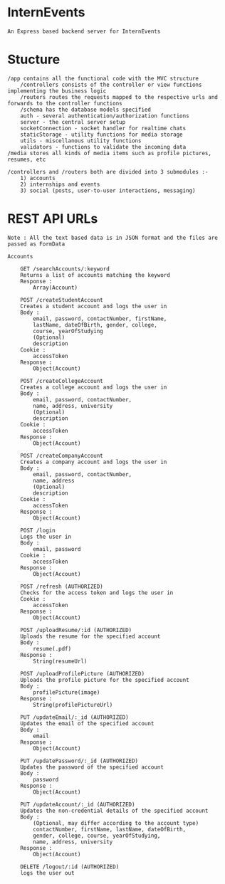 # InternEvents 
	An Express based backend server for InternEvents

# Stucture
	/app contains all the functional code with the MVC structure
		/controllers consists of the controller or view functions implementing the business logic
		/routers routes the requests mapped to the respective urls and forwards to the controller functions
		/schema has the database models specified
		auth - several authentication/authorization functions
		server - the central server setup
		socketConnection - socket handler for realtime chats
		staticStorage - utility functions for media storage
		utils - miscellanous utility functions
		validators - functions to validate the incoming data
	/media stores all kinds of media items such as profile pictures, resumes, etc

	/controllers and /routers both are divided into 3 submodules :-
		1) accounts
		2) internships and events
		3) social (posts, user-to-user interactions, messaging)

# REST API URLs
	Note : All the text based data is in JSON format and the files are passed as FormData

	Accounts

		GET /searchAccounts/:keyword
		Returns a list of accounts matching the keyword
		Response :
			Array(Account)

		POST /createStudentAccount
		Creates a student account and logs the user in
		Body :
			email, password, contactNumber, firstName,
			lastName, dateOfBirth, gender, college,
			course, yearOfStudying
			(Optional)
			description
		Cookie :
			accessToken
		Response :
			Object(Account)

		POST /createCollegeAccount
		Creates a college account and logs the user in
		Body :
			email, password, contactNumber,
			name, address, university
			(Optional)
			description
		Cookie :
			accessToken
		Response :
			Object(Account)

		POST /createCompanyAccount
		Creates a company account and logs the user in
		Body :
			email, password, contactNumber,
			name, address
			(Optional)
			description
		Cookie :
			accessToken
		Response :
			Object(Account)

		POST /login
		Logs the user in
		Body :
			email, password
		Cookie :
			accessToken
		Response :
			Object(Account)

		POST /refresh (AUTHORIZED)
		Checks for the access token and logs the user in
		Cookie :
			accessToken
		Response :
			Object(Account)

		POST /uploadResume/:id (AUTHORIZED)
		Uploads the resume for the specified account
		Body :
			resume(.pdf)
		Response :
			String(resumeUrl)

		POST /uploadProfilePicture (AUTHORIZED)
		Uploads the profile picture for the specified account
		Body :
			profilePicture(image)
		Response :
			String(profilePictureUrl)
 
		PUT /updateEmail/:_id (AUTHORIZED)
		Updates the email of the specified account
		Body :
			email
		Response :
			Object(Account)

		PUT /updatePassword/:_id (AUTHORIZED)
		Updates the password of the specified account
		Body :
			password
		Response :
			Object(Account)

		PUT /updateAccount/:_id (AUTHORIZED)
		Updates the non-credential details of the specified account
		Body :
			(Optional, may differ according to the account type)
			contactNumber, firstName, lastName, dateOfBirth,
			gender, college, course, yearOfStudying,
			name, address, university
		Response :
			Object(Account)

		DELETE /logout/:id (AUTHORIZED)
		logs the user out